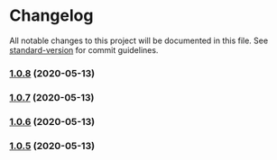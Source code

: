 # Changelog

All notable changes to this project will be documented in this file. See [standard-version](https://github.com/conventional-changelog/standard-version) for commit guidelines.

### [1.0.8](http://git.zhaogangren.com/Front/zg-tools/compare/v1.0.7...v1.0.8) (2020-05-13)

### [1.0.7](http://git.zhaogangren.com/Front/zg-tools/compare/v1.0.6...v1.0.7) (2020-05-13)

### [1.0.6](http://git.zhaogangren.com/Front/zg-tools/compare/v1.0.5...v1.0.6) (2020-05-13)

### [1.0.5](http://git.zhaogangren.com/Front/zg-tools/compare/v1.0.4...v1.0.5) (2020-05-13)
